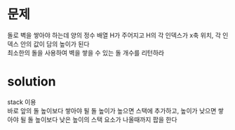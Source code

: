 # 문제

돌로 벽을 쌓아야 하는데 양의 정수 배열 H가 주어지고 H의 각 인덱스가 x축 위치, 각 인덱스 안의 값이 담의 높이가 된다  
최소한의 돌을 사용하여 벽을 쌓을 수 있는 돌 개수를 리턴하라  

# solution

stack 이용  
바로 앞의 돌 높이보다 쌓아야 될 돌 높이가 높으면 스택에 추가하고, 높이가 낮으면 쌓아야 될 돌 높이보다 낮은 높이의 스택 요소가 나올때까지 팝을 한다  